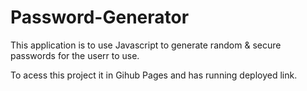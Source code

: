 # Password-Generator

This application is to use Javascript to generate random & secure passwords for the userr to use.

To acess this project it in Gihub Pages and has running deployed link.

